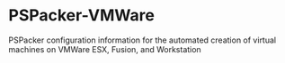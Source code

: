 # PSPacker-VMWare
PSPacker configuration information for the automated creation of virtual machines on VMWare ESX, Fusion, and Workstation
